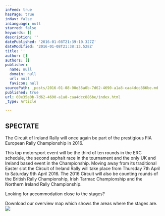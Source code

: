 ```yaml
---
inFeed: true
hasPage: true
inNav: false
inLanguage: null
starred: false
keywords: []
description: ''
datePublished: '2016-01-08T21:39:10.327Z'
dateModified: '2016-01-08T21:38:13.528Z'
title: ''
author: []
authors: []
publisher:
  name: null
  domain: null
  url: null
  favicon: null
sourcePath: _posts/2016-01-08-00e35a0b-7d62-4690-a1a8-caa4dcc886be.md
published: true
url: 00e35a0b-7d62-4690-a1a8-caa4dcc886be/index.html
_type: Article

---
```

## SPECTATE

The Circuit of Ireland Rally will once again be part of the prestigious FIA European Rally Championship in 2016\.

This top motorsport event will be the third of ten rounds in the ERC schedule, the second asphalt race in the tournament and the only UK and Ireland based event in the Championship.  Moving away from its traditional Easter slot the Circuit of Ireland Rally will take place from Thursday 7th April to Saturday 9th April 2016\. The 2016 Circuit will also be counting rounds of the British Rally Championship, Irish Tarmac Championship and the Northern Ireland Rally Championship.

Looking for accommodation close to the stages?

Download our overview map which shows the areas where the stages are.
![](https://the-grid-user-content.s3-us-west-2.amazonaws.com/b98fc1d0-1caf-49cd-a868-804a98aa3a94.jpg)